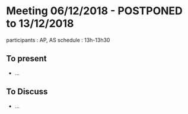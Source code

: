 # Meeting 06/12/2018 - POSTPONED to 13/12/2018

participants : AP, AS
schedule : 13h-13h30

## To present
- …

## To Discuss
- …